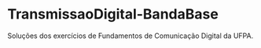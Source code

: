 # TransmissaoDigital-BandaBase
Soluções dos exercícios de Fundamentos de Comunicação Digital da UFPA.
